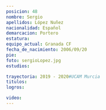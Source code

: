 ```yaml
---
posicion: 48
nombre: Sergio
apellidos: López Nuñez
nacionalidad: Español
demarcacion: Portero
estatura:
equipo_actual: Granada CF
fecha_de_nacimiento: 2006/09/20
pie:
foto: sergioLopez.jpg
estudios:

trayectoria: 2019 - 2020#UCAM Murcia
titulos:
logros:

video:
---
```

